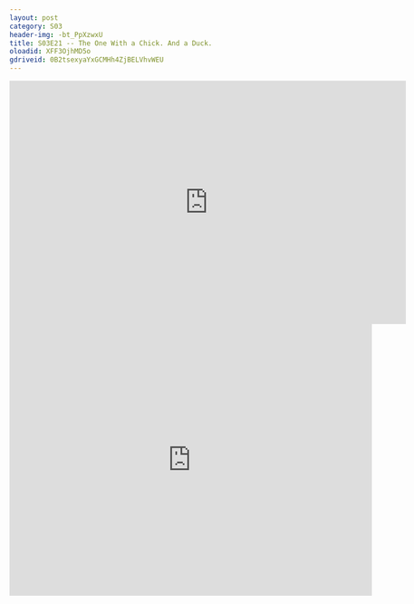 ```yaml
---
layout: post 
category: S03 
header-img: -bt_PpXzwxU 
title: S03E21 -- The One With a Chick. And a Duck. 
oloadid: XFF3OjhMD5o 
gdriveid: 0B2tsexyaYxGCMHh4ZjBELVhvWEU 
--- 
```

<!--more--> 
<iframe src='https://openload.co/embed/XFF3OjhMD5o/' width='700' height='430' frameborder='0' scrolling='no' allowfullscreen='allowfullscreen'></iframe> 
<iframe src='https://drive.google.com/file/d/0B2tsexyaYxGCMHh4ZjBELVhvWEU/preview' width='640' height='480' frameborder='0' scrolling='no' allowfullscreen='allowfullscreen'></iframe> 